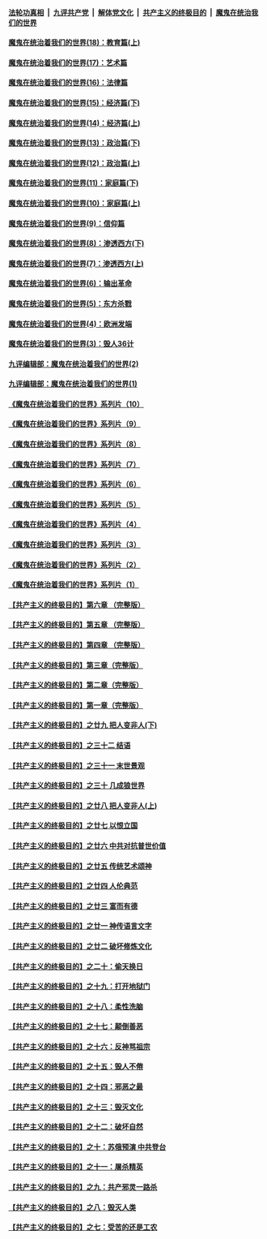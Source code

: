 

####  [法轮功真相](../../../../basic/blob/master/README.md?t=11011531) &nbsp;|&nbsp; [九评共产党](../../../../9ping.md/blob/master/README.md?t=11011531) &nbsp;|&nbsp; [解体党文化](../../../../jtdwh.md/blob/master/README.md?t=11011531)  &nbsp;|&nbsp; [共产主义的终极目的](../../../../gczydzjmd.md/blob/master/README.md?t=11011531) &nbsp;|&nbsp; [魔鬼在统治我们的世界](../../../../mgztzwmdsj.md/blob/master/README.md?t=11011531) 

#### [魔鬼在统治着我们的世界(18)：教育篇(上)](../pages/nsc422/n10526970.md?t=11011531) 

#### [魔鬼在统治着我们的世界(17)：艺术篇](../pages/nsc422/n10499093.md?t=11011531) 

#### [魔鬼在统治着我们的世界(16)：法律篇](../pages/nsc422/n10485969.md?t=11011531) 

#### [魔鬼在统治着我们的世界(15)：经济篇(下)](../pages/nsc422/n10469975.md?t=11011531) 

#### [魔鬼在统治着我们的世界(14)：经济篇(上)](../pages/nsc422/n10457370.md?t=11011531) 

#### [魔鬼在统治着我们的世界(13)：政治篇(下)](../pages/nsc422/n10448270.md?t=11011531) 

#### [魔鬼在统治着我们的世界(12)：政治篇(上)](../pages/nsc422/n10444576.md?t=11011531) 

#### [魔鬼在统治着我们的世界(11)：家庭篇(下)](../pages/nsc422/n10440961.md?t=11011531) 

#### [魔鬼在统治着我们的世界(10)：家庭篇(上)](../pages/nsc422/n10435448.md?t=11011531) 

#### [魔鬼在统治着我们的世界(9)：信仰篇](../pages/nsc422/n10432159.md?t=11011531) 

#### [魔鬼在统治着我们的世界(8)：渗透西方(下)](../pages/nsc422/n10429603.md?t=11011531) 

#### [魔鬼在统治着我们的世界(7)：渗透西方(上)](../pages/nsc422/n10426013.md?t=11011531) 

#### [魔鬼在统治着我们的世界(6)：输出革命](../pages/nsc422/n10421536.md?t=11011531) 

#### [魔鬼在统治着我们的世界(5)：东方杀戮](../pages/nsc422/n10417707.md?t=11011531) 

#### [魔鬼在统治着我们的世界(4)：欧洲发端](../pages/nsc422/n10414890.md?t=11011531) 

#### [魔鬼在统治着我们的世界(3)：毁人36计](../pages/nsc422/n10411583.md?t=11011531) 

#### [九评编辑部：魔鬼在统治着我们的世界(2)](../pages/nsc422/n10410036.md?t=11011531) 

#### [九评编辑部：魔鬼在统治着我们的世界(1)](../pages/nsc422/n10406825.md?t=11011531) 

#### [《魔鬼在统治着我们的世界》系列片（10）](../pages/nsc422/n12292670.md?t=11011531) 

#### [《魔鬼在统治着我们的世界》系列片（9）](../pages/nsc422/n12290859.md?t=11011531) 

#### [《魔鬼在统治着我们的世界》系列片（8）](../pages/nsc422/n12287445.md?t=11011531) 

#### [《魔鬼在统治着我们的世界》系列片（7）](../pages/nsc422/n12283425.md?t=11011531) 

#### [《魔鬼在统治着我们的世界》系列片（6）](../pages/nsc422/n12282314.md?t=11011531) 

#### [《魔鬼在统治着我们的世界》系列片（5）](../pages/nsc422/n12281419.md?t=11011531) 

#### [《魔鬼在统治着我们的世界》系列片（4）](../pages/nsc422/n12274024.md?t=11011531) 

#### [《魔鬼在统治着我们的世界》系列片（3）](../pages/nsc422/n12271322.md?t=11011531) 

#### [《魔鬼在统治着我们的世界》系列片（2）](../pages/nsc422/n12269049.md?t=11011531) 

#### [《魔鬼在统治着我们的世界》系列片（1）](../pages/nsc422/n12267575.md?t=11011531) 

#### [【共产主义的终极目的】第六章 （完整版）](../pages/nsc422/n11428913.md?t=11011531) 

#### [【共产主义的终极目的】第五章 （完整版）](../pages/nsc422/n11428912.md?t=11011531) 

#### [【共产主义的终极目的】第四章 （完整版）](../pages/nsc422/n11428907.md?t=11011531) 

#### [【共产主义的终极目的】第三章（完整版）](../pages/nsc422/n11428848.md?t=11011531) 

#### [【共产主义的终极目的】第二章（完整版）](../pages/nsc422/n11428831.md?t=11011531) 

#### [【共产主义的终极目的】第一章（完整版）](../pages/nsc422/n11417651.md?t=11011531) 

#### [【共产主义的终极目的】之廿九 把人变非人(下)](../pages/nsc422/n11344140.md?t=11011531) 

#### [【共产主义的终极目的】之三十二 结语](../pages/nsc422/n11360535.md?t=11011531) 

#### [【共产主义的终极目的】之三十一 末世景观](../pages/nsc422/n11351129.md?t=11011531) 

#### [【共产主义的终极目的】之三十 几成狼世界](../pages/nsc422/n11348280.md?t=11011531) 

#### [【共产主义的终极目的】之廿八 把人变非人(上)](../pages/nsc422/n11340492.md?t=11011531) 

#### [【共产主义的终极目的】之廿七 以恨立国](../pages/nsc422/n11336944.md?t=11011531) 

#### [【共产主义的终极目的】之廿六 中共对抗普世价值](../pages/nsc422/n11324785.md?t=11011531) 

#### [【共产主义的终极目的】之廿五 传统艺术颂神](../pages/nsc422/n11296396.md?t=11011531) 

#### [【共产主义的终极目的】之廿四 人伦典范](../pages/nsc422/n11296397.md?t=11011531) 

#### [【共产主义的终极目的】之廿三 富而有德](../pages/nsc422/n11283598.md?t=11011531) 

#### [【共产主义的终极目的】之廿一 神传语言文字](../pages/nsc422/n11263265.md?t=11011531) 

#### [【共产主义的终极目的】之廿二 破坏修炼文化](../pages/nsc422/n11245728.md?t=11011531) 

#### [【共产主义的终极目的】之二十：偷天换日](../pages/nsc422/n11238846.md?t=11011531) 

#### [【共产主义的终极目的】之十九：打开地狱门](../pages/nsc422/n11206376.md?t=11011531) 

#### [【共产主义的终极目的】之十八：柔性洗脑](../pages/nsc422/n11199994.md?t=11011531) 

#### [【共产主义的终极目的】之十七：颠倒善恶](../pages/nsc422/n11179782.md?t=11011531) 

#### [【共产主义的终极目的】之十六：反神骂祖宗](../pages/nsc422/n11166798.md?t=11011531) 

#### [【共产主义的终极目的】之十五：毁人不倦](../pages/nsc422/n11166792.md?t=11011531) 

#### [【共产主义的终极目的】之十四：邪恶之最](../pages/nsc422/n11150249.md?t=11011531) 

#### [【共产主义的终极目的】之十三：毁灭文化](../pages/nsc422/n11135227.md?t=11011531) 

#### [【共产主义的终极目的】之十二：破坏自然](../pages/nsc422/n11135214.md?t=11011531) 

#### [【共产主义的终极目的】之十：苏俄预演 中共登台](../pages/nsc422/n11118424.md?t=11011531) 

#### [【共产主义的终极目的】之十一：屠杀精英](../pages/nsc422/n11118442.md?t=11011531) 

#### [【共产主义的终极目的】之九：共产邪灵一路杀](../pages/nsc422/n11114139.md?t=11011531) 

#### [【共产主义的终极目的】之八：毁灭人类](../pages/nsc422/n11108503.md?t=11011531) 

#### [【共产主义的终极目的】之七：受苦的还是工农](../pages/nsc422/n11101809.md?t=11011531) 

